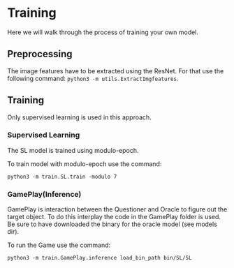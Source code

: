 # Training
Here we will walk through the process of training your own model. 

## Preprocessing

The image features have to be extracted using the ResNet. For that use the following command: `python3 -m utils.ExtractImgfeatures`.

## Training
Only supervised learning is used in this approach.

### Supervised Learning
The SL model is trained using modulo-epoch.

To train model with modulo-epoch use the command:

`python3 -m train.SL.train -modulo 7`


### GamePlay(Inference)
GamePlay is interaction between the Questioner and Oracle to figure out the target object. To do this interplay the code in the GamePlay folder is used. 
Be sure to have downloaded the binary for the oracle model (see models dir).

To run the Game use the command:

`python3 -m train.GamePlay.inference load_bin_path bin/SL/SL`


